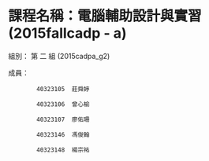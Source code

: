 課程名稱：電腦輔助設計與實習 (2015fallcadp - a)
=================================

組別： 第 二 組 (2015cadpa_g2)

成員： 

            40323105  莊舜婷

            40323106  曾心榆

            40323107  廖佑珊

            40323146  馮俊翰

            40323148  楊宗祐
